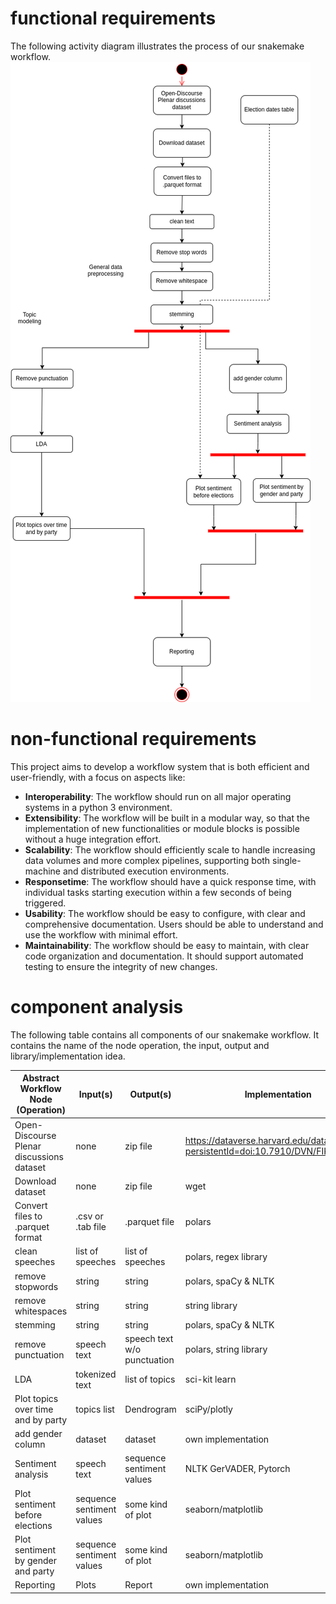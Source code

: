# functional requirements

The following activity diagram illustrates the process of our snakemake workflow. <br>
![](workflow.png)

  
# non-functional requirements

This project aims to develop a workflow system that is both efficient and user-friendly, 
with a focus on aspects like:

- **Interoperability**: The workflow should run on all major operating systems in a python 3 environment.
- **Extensibility**: The workflow will be built in a modular way, so that the implementation of new functionalities or module blocks is possible without a huge integration effort.
- **Scalability**: The workflow should efficiently scale to handle increasing data volumes and more complex pipelines, supporting both single-machine and distributed execution environments.
- **Responsetime**: The workflow should have a quick response time, with individual tasks starting execution within a few seconds of being triggered.
- **Usability**: The workflow should be easy to configure, with clear and comprehensive documentation. Users should be able to understand and use the workflow with minimal effort.
- **Maintainability**: The workflow should be easy to maintain, with clear code organization and documentation. It should support automated testing to ensure the integrity of new changes.


# component analysis

The following table contains all components of our snakemake workflow. It contains the name of the node operation,
the input, output and library/implementation idea.

| Abstract Workflow Node (Operation)        | Input(s)                  | Output(s)                   | Implementation                                                                  |
|-------------------------------------------|---------------------------|-----------------------------|---------------------------------------------------------------------------------|
| Open-Discourse Plenar discussions dataset | none                      | zip file                    | https://dataverse.harvard.edu/dataset.xhtml?persistentId=doi:10.7910/DVN/FIKIBO |
| Download dataset                          | none                      | zip file                    | wget                                                                            |
| Convert files to .parquet format          | .csv or .tab file         | .parquet file               | polars                                                                          |
| clean speeches                            | list of speeches          | list of speeches            | polars, regex library                                                           |
| remove stopwords                          | string                    | string                      | polars, spaCy & NLTK                                                            |
| remove whitespaces                        | string                    | string                      | string library                                                                  |
| stemming                                  | string                    | string                      | polars, spaCy & NLTK                                                            |
| remove punctuation                        | speech text               | speech text w/o punctuation | polars, string library                                                          |
| LDA                                       | tokenized text            | list of topics              | sci-kit learn                                                                   |
| Plot topics over time and by party        | topics list               | Dendrogram                  | sciPy/plotly                                                                    | 
| add gender column                         | dataset                   | dataset                     | own implementation                                                              |
| Sentiment analysis                        | speech text               | sequence sentiment values   | NLTK GerVADER, Pytorch                                                          |
| Plot sentiment before elections           | sequence sentiment values | some kind of plot           | seaborn/matplotlib                                                              |
| Plot sentiment by gender and party        | sequence sentiment values | some kind of plot           | seaborn/matplotlib                                                              |
| Reporting                                 | Plots                     | Report                      | own implementation                                                              |
